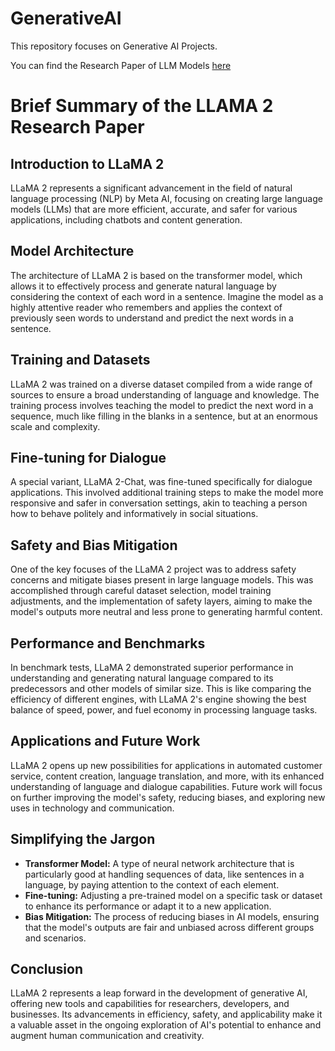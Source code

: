 # GenerativeAI
This repository focuses on Generative AI Projects.

You can find the Research Paper of LLM Models [here](https://arxiv.org/pdf/2307.09288.pdf)

# Brief Summary of the LLAMA 2 Research Paper

## Introduction to LLaMA 2

LLaMA 2 represents a significant advancement in the field of natural language processing (NLP) by Meta AI, focusing on creating large language models (LLMs) that are more efficient, accurate, and safer for various applications, including chatbots and content generation.

## Model Architecture
The architecture of LLaMA 2 is based on the transformer model, which allows it to effectively process and generate natural language by considering the context of each word in a sentence. Imagine the model as a highly attentive reader who remembers and applies the context of previously seen words to understand and predict the next words in a sentence.

## Training and Datasets
LLaMA 2 was trained on a diverse dataset compiled from a wide range of sources to ensure a broad understanding of language and knowledge. The training process involves teaching the model to predict the next word in a sequence, much like filling in the blanks in a sentence, but at an enormous scale and complexity.

## Fine-tuning for Dialogue
A special variant, LLaMA 2-Chat, was fine-tuned specifically for dialogue applications. This involved additional training steps to make the model more responsive and safer in conversation settings, akin to teaching a person how to behave politely and informatively in social situations.

## Safety and Bias Mitigation
One of the key focuses of the LLaMA 2 project was to address safety concerns and mitigate biases present in large language models. This was accomplished through careful dataset selection, model training adjustments, and the implementation of safety layers, aiming to make the model's outputs more neutral and less prone to generating harmful content.

## Performance and Benchmarks
In benchmark tests, LLaMA 2 demonstrated superior performance in understanding and generating natural language compared to its predecessors and other models of similar size. This is like comparing the efficiency of different engines, with LLaMA 2's engine showing the best balance of speed, power, and fuel economy in processing language tasks.

## Applications and Future Work
LLaMA 2 opens up new possibilities for applications in automated customer service, content creation, language translation, and more, with its enhanced understanding of language and dialogue capabilities. Future work will focus on further improving the model's safety, reducing biases, and exploring new uses in technology and communication.

## Simplifying the Jargon
* **Transformer Model:** A type of neural network architecture that is particularly good at handling sequences of data, like sentences in a language, by paying attention to the context of each element.
* **Fine-tuning:** Adjusting a pre-trained model on a specific task or dataset to enhance its performance or adapt it to a new application.
* **Bias Mitigation:** The process of reducing biases in AI models, ensuring that the model's outputs are fair and unbiased across different groups and scenarios.

## Conclusion
LLaMA 2 represents a leap forward in the development of generative AI, offering new tools and capabilities for researchers, developers, and businesses. Its advancements in efficiency, safety, and applicability make it a valuable asset in the ongoing exploration of AI's potential to enhance and augment human communication and creativity.



